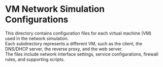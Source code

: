 # VM Network Simulation Configurations

This directory contains configuration files for each virtual machine (VM) used in the network simulation.  
Each subdirectory represents a different VM, such as the client, the DNS/DHCP server, the reverse proxy, and the web server.  
The files include network interface settings, service configurations, firewall rules, and supporting scripts.